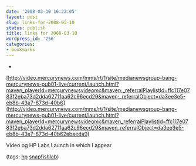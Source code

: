 ```yaml
---
date: '2008-03-10 16:22:05'
layout: post
slug: links-for-2008-03-10
status: publish
title: links for 2008-03-10
wordpress_id: '256'
categories:
- bookmarks
---
```



	
  * 
		

[http://video.mercurynews.com/mms/rt/1/site/medianewsgroup-bang-mercurynews-pub01-live/current/launch.html?maven_playerId=mercurynewsvideomc&maven;_referralPlaylistId=ffc117e0783f2eba73d2dda62711aa62c96ecd29&maven;_referralObject=da3ee3e5-eb8b-43a7-873d-40b6](http://video.mercurynews.com/mms/rt/1/site/medianewsgroup-bang-mercurynews-pub01-live/current/launch.html?maven_playerId=mercurynewsvideomc&maven_referralPlaylistId=ffc117e0783f2eba73d2dda62711aa62c96ecd29&maven_referralObject=da3ee3e5-eb8b-43a7-873d-40b62abaeda9)


		

Video og HP Labs Launch in which I appear


		

(tags: [hp](http://del.icio.us/eob/hp) [snapfishlab](http://del.icio.us/eob/snapfishlab))


	



